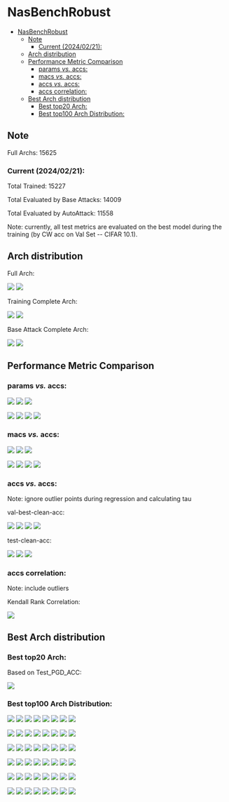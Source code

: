 # NasBenchRobust

- [NasBenchRobust](#nasbenchrobust)
  - [Note](#note)
    - [Current (2024/02/21):](#current-20240221)
  - [Arch distribution](#arch-distribution)
  - [Performance Metric Comparison](#performance-metric-comparison)
    - [params _vs._ accs:](#params-vs-accs)
    - [macs _vs._ accs:](#macs-vs-accs)
    - [accs _vs._ accs:](#accs-vs-accs)
    - [accs correlation:](#accs-correlation)
  - [Best Arch distribution](#best-arch-distribution)
    - [Best top20 Arch:](#best-top20-arch)
    - [Best top100 Arch Distribution:](#best-top100-arch-distribution)


## Note

Full Archs: 15625

### Current (2024/02/21):

Total Trained: 15227

Total Evaluated by Base Attacks: 14009

Total Evaluated by AutoAttack: 11558

Note: currently, all test metrics are evaluated on the best model during the training (by CW acc on Val Set -- CIFAR 10.1).

## Arch distribution

Full Arch:

![](fig/params_hist_full.png)
![](fig/macs_hist_full.png)

Training Complete Arch:

![](fig/params_hist.png)
![](fig/macs_hist.png)

Base Attack Complete Arch:

![](fig/params_hist_ba.png)
![](fig/macs_hist_ba.png)

## Performance Metric Comparison

### params _vs._ accs:

![](fig/params_val-best-clean-acc_scatter.png)
![](fig/params_val-best-pgd-acc_scatter.png)
![](fig/params_val-best-cw-acc_scatter.png)

![](fig/params_test-clean-acc_scatter.png)
![](fig/params_test-fgsm-acc_scatter.png)
![](fig/params_test-pgd-acc_scatter.png)
![](fig/params_test-cw-acc_scatter.png)

### macs _vs._ accs:

![](fig/macs_val-best-clean-acc_scatter.png)
![](fig/macs_val-best-pgd-acc_scatter.png)
![](fig/macs_val-best-cw-acc_scatter.png)

![](fig/macs_test-clean-acc_scatter.png)
![](fig/macs_test-fgsm-acc_scatter.png)
![](fig/macs_test-pgd-acc_scatter.png)
![](fig/macs_test-cw-acc_scatter.png)

### accs _vs._ accs:

Note: ignore outlier points during regression and calculating tau

val-best-clean-acc:

![](fig/val-best-clean-acc_test-clean-acc_regress.png)
![](fig/val-best-clean-acc_test-fgsm-acc_regress.png)
![](fig/val-best-clean-acc_test-pgd-acc_regress.png)
![](fig/val-best-clean-acc_test-cw-acc_regress.png)

test-clean-acc:

![](fig/test-clean-acc_test-fgsm-acc_regress.png)
![](fig/test-clean-acc_test-pgd-acc_regress.png)
![](fig/test-clean-acc_test-cw-acc_regress.png)


### accs correlation:

Note: include outliers

Kendall Rank Correlation:

![](fig/corr_ba.png)


## Best Arch distribution

### Best top20 Arch:

Based on Test_PGD_ACC:

![](fig/best-top20-arch.png)

### Best top100 Arch Distribution:

![](fig/best-top100-arch_Depth1_test-clean-acc.png)
![](fig/best-top100-arch_Depth1_test-clean-acc_dist.png)
![](fig/best-top100-arch_Depth1_test-fgsm-acc.png)
![](fig/best-top100-arch_Depth1_test-fgsm-acc_dist.png)
![](fig/best-top100-arch_Depth1_test-pgd-acc.png)
![](fig/best-top100-arch_Depth1_test-pgd-acc_dist.png)
![](fig/best-top100-arch_Depth1_test-cw-acc.png)
![](fig/best-top100-arch_Depth1_test-cw-acc_dist.png)


![](fig/best-top100-arch_Depth2_test-clean-acc.png)
![](fig/best-top100-arch_Depth2_test-clean-acc_dist.png)
![](fig/best-top100-arch_Depth2_test-fgsm-acc.png)
![](fig/best-top100-arch_Depth2_test-fgsm-acc_dist.png)
![](fig/best-top100-arch_Depth2_test-pgd-acc.png)
![](fig/best-top100-arch_Depth2_test-pgd-acc_dist.png)
![](fig/best-top100-arch_Depth2_test-cw-acc.png)
![](fig/best-top100-arch_Depth2_test-cw-acc_dist.png)


![](fig/best-top100-arch_Depth3_test-clean-acc.png)
![](fig/best-top100-arch_Depth3_test-clean-acc_dist.png)
![](fig/best-top100-arch_Depth3_test-fgsm-acc.png)
![](fig/best-top100-arch_Depth3_test-fgsm-acc_dist.png)
![](fig/best-top100-arch_Depth3_test-pgd-acc.png)
![](fig/best-top100-arch_Depth3_test-pgd-acc_dist.png)
![](fig/best-top100-arch_Depth3_test-cw-acc.png)
![](fig/best-top100-arch_Depth3_test-cw-acc_dist.png)

![](fig/best-top100-arch_Width1_test-clean-acc.png)
![](fig/best-top100-arch_Width1_test-clean-acc_dist.png)
![](fig/best-top100-arch_Width1_test-fgsm-acc.png)
![](fig/best-top100-arch_Width1_test-fgsm-acc_dist.png)
![](fig/best-top100-arch_Width1_test-pgd-acc.png)
![](fig/best-top100-arch_Width1_test-pgd-acc_dist.png)
![](fig/best-top100-arch_Width1_test-cw-acc.png)
![](fig/best-top100-arch_Width1_test-cw-acc_dist.png)


![](fig/best-top100-arch_Width2_test-clean-acc.png)
![](fig/best-top100-arch_Width2_test-clean-acc_dist.png)
![](fig/best-top100-arch_Width2_test-fgsm-acc.png)
![](fig/best-top100-arch_Width2_test-fgsm-acc_dist.png)
![](fig/best-top100-arch_Width2_test-pgd-acc.png)
![](fig/best-top100-arch_Width2_test-pgd-acc_dist.png)
![](fig/best-top100-arch_Width2_test-cw-acc.png)
![](fig/best-top100-arch_Width2_test-cw-acc_dist.png)


![](fig/best-top100-arch_Width3_test-clean-acc.png)
![](fig/best-top100-arch_Width3_test-clean-acc_dist.png)
![](fig/best-top100-arch_Width3_test-fgsm-acc.png)
![](fig/best-top100-arch_Width3_test-fgsm-acc_dist.png)
![](fig/best-top100-arch_Width3_test-pgd-acc.png)
![](fig/best-top100-arch_Width3_test-pgd-acc_dist.png)
![](fig/best-top100-arch_Width3_test-cw-acc.png)
![](fig/best-top100-arch_Width3_test-cw-acc_dist.png)